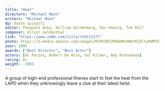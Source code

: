 ```yaml
---
title: "Heat"
directors: "Michael Mann"
writers: "Michael Mann"
dp: Dante Spinotti
editor: Pasquale Buba, William Goldenberg, Dov Hoenig, Tom Rolf
composer: Elliot Goldenthal
link: "https://www.imdb.com/title/tt0113277"
photo: https://m.media-amazon.com/images/M/MV5BY2M5NmMzOWQtMjBlYy00MTU1LTg4ZDgtOGZiMWViMWNmNjQ2XkEyXkFqcGdeQXVyNDkzNTM2ODg@._V1_FMjpg_UY720_.jpg
year: 1995
awards: ["Best Director", "Best Actor"]
actors: [Al Pacino, Robert De Niro, Val Kilmer, Amy Brenneman]
rating: A+
weight: -1995
---
```

A group of high-end professional thieves start to feel the heat from the LAPD when they unknowingly leave a clue at their latest heist.